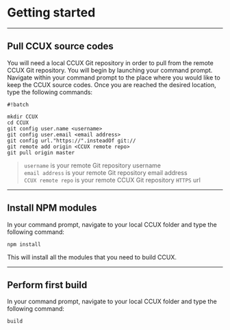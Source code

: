 # Getting started #

***
## Pull CCUX source codes ##
You will need a local CCUX Git repository in order to pull from the remote CCUX Git repository. You will begin by launching your command prompt. Navigate within your command prompt to the place where you would like to keep the CCUX source codes. Once you are reached the desired location, type the following commands:

```
#!batch

mkdir CCUX
cd CCUX
git config user.name <username>
git config user.email <email address>
git config url."https://".insteadOf git://
git remote add origin <CCUX remote repo>
git pull origin master
```

> `username` is your remote Git repository username  
> `email address` is your remote Git repository email address  
> `CCUX remote repo` is your remote CCUX Git repository `HTTPS` url

***
## Install NPM modules ##
In your command prompt, navigate to your local CCUX folder and type the following command:

```
npm install
```

This will install all the modules that you need to build CCUX.

***
## Perform first build ##
In your command prompt, navigate to your local CCUX folder and type the following command:

```
build
```
